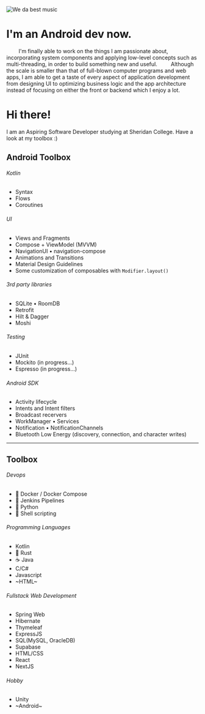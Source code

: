 ![We da best music](https://media1.giphy.com/media/v1.Y2lkPTc5MGI3NjExZDk5ZTNiNzQwNWZmZjAxNjVjYTI0ODdiY2RmYzBiNWFiZTE3MGQ1ZCZjdD1n/QBjok2NBIzSR7IaDQK/giphy.gif)

# I'm an Android dev now. 
&ensp;&ensp;&ensp;&ensp; I'm finally able to work on the things I am passionate about, incorporating system components and applying low-level concepts such as multi-threading, in order to build something new and useful.
&ensp;&ensp;&ensp;&ensp; Although the scale is smaller than that of full-blown computer programs and web apps, I am able to get a taste of every aspect of application development from designing UI to optimizing business logic and the app architecture instead of focusing on either the front or backend which I enjoy a lot.

# Hi there!
I am an Aspiring Software Developer studying at Sheridan College.
Have a look at my toolbox :)


## Android Toolbox
###### Kotlin
- Syntax
- Flows
- Coroutines

###### UI
- Views and Fragments
- Compose + ViewModel (MVVM)
- NavigationUI • navigation-compose
- Animations and Transitions
- Material Design Guidelines
- Some customization of composables with `Modifier.layout()`


###### 3rd party libraries
- SQLite • RoomDB
- Retrofit
- Hilt & Dagger 
- Moshi

###### Testing
- JUnit
- Mockito  (in progress...)
- Espresso (in progress...)

###### Android SDK
- Activity lifecycle
- Intents and Intent filters
- Broadcast recervers
- WorkManager • Services 
- Notification • NotificationChannels
- Bluetooth Low Energy (discovery, connection, and character writes)


--------------

## Toolbox
###### Devops
- 🐳 Docker / Docker Compose
- 🤵 Jenkins Pipelines
- 🐍 Python
- 🐚 Shell scripting

###### Programming Languages
- Kotlin
- 🦀 Rust
- ☕ Java
- C/C#
- Javascript
- ~HTML~

###### Fullstack Web Development
- Spring Web
- Hibernate
- Thymeleaf
- ExpressJS
- SQL(MySQL, OracleDB)
- Supabase
- HTML/CSS
- React
- NextJS

###### Hobby
- Unity
- ~Android~

<!---
SeijiDominic/SeijiDominic is a ✨ special ✨ repository because its `README.md` (this file) appears on your GitHub profile.
You can click the Preview link to take a look at your changes.
--->
